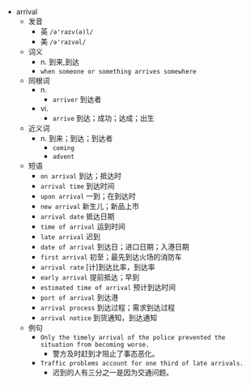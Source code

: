 - arrival
  - 发音
    - 英 `/ə'raɪv(ə)l/`
    - 美 `/ə'raɪvəl/`
  - 词义
    - n. 到来,到达
    - `when someone or something arrives somewhere`
  - 同根词
    - n.
      - `arriver` 到达者
    - vi.
      - `arrive` 到达；成功；达成；出生
  - 近义词
    - n. 到来；到达；到达者
      - `coming`
      - `advent`
  - 短语
    - `on arrival` 到达；抵达时 
    - `arrival time` 到达时间 
    - `upon arrival` 一到；在到达时 
    - `new arrival` 新生儿；新品上市 
    - `arrival date` 抵达日期 
    - `time of arrival` 运到时间 
    - `late arrival` 迟到 
    - `date of arrival` 到达日；进口日期；入港日期 
    - `first arrival` 初至；最先到达火场的消防车 
    - `arrival rate` [计]到达比率，到达率 
    - `early arrival` 提前抵达；早到 
    - `estimated time of arrival` 预计到达时间 
    - `port of arrival` 到达港 
    - `arrival process` 到达过程；需求到达过程 
    - `arrival notice` 到货通知，到达通知 
  - 例句
    - `Only the timely arrival of the police prevented the situation from becoming worse.`
      - 警方及时赶到才阻止了事态恶化。
    - `Traffic problems account for one third of late arrivals.`
      - 迟到的人有三分之一是因为交通问题。

